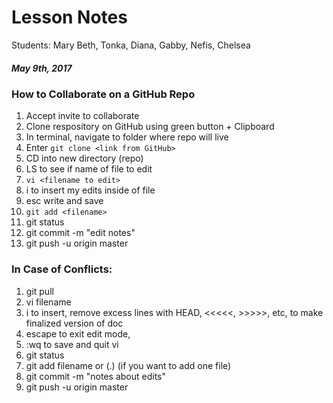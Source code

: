 # Lesson Notes 

Students: Mary Beth, Tonka, Diana, Gabby, Nefis, Chelsea
##### May 9th, 2017

### How to Collaborate on a GitHub Repo
1. Accept invite to collaborate
1. Clone respository on GitHub using green button + Clipboard
1. In terminal, navigate to folder where repo will live
1. Enter `git clone <link from GitHub>`
1. CD into new directory (repo)
1. LS to see if name of file to edit
1. `vi <filename to edit>`
1. i to insert my edits inside of file
1. esc write and save 
1. `git add <filename>`
1. git status
1. git commit -m "edit notes"
1. git push -u origin master

### In Case of Conflicts:
1. git pull
1. vi filename
1. i to insert, remove excess lines with HEAD, <<<<<, >>>>>, etc, to make finalized version of doc
1. escape to exit edit mode,
1. :wq  to save and quit vi
1. git status
1. git add filename  or  (.) (if you want to add one file)
1. git commit -m "notes about edits"
1. git push -u origin master
